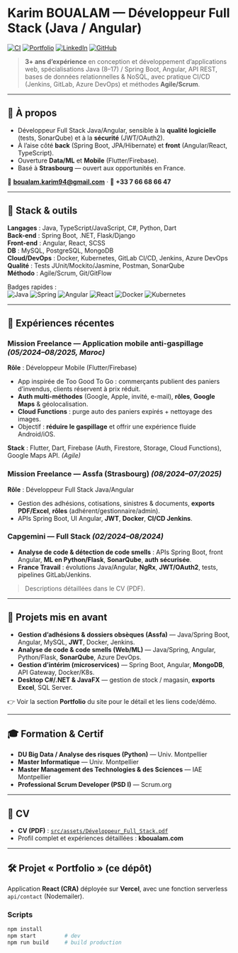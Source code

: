 # Karim BOUALAM — Développeur Full Stack (Java / Angular)

[![CI](https://github.com/karimboualam/portfolio/actions/workflows/ci.yml/badge.svg)](https://github.com/karimboualam/portfolio/actions/workflows/ci.yml)
[![Portfolio](https://img.shields.io/badge/Portfolio-kboualam.com-8c12f0)](https://kboualam.com)
[![LinkedIn](https://img.shields.io/badge/LinkedIn-karim--boualam-0A66C2?logo=linkedin&logoColor=white)](https://www.linkedin.com/in/karim-boualam/)
[![GitHub](https://img.shields.io/badge/GitHub-karimboualam-181717?logo=github&logoColor=white)](https://github.com/karimboualam)

> **3+ ans d’expérience** en conception et développement d’applications web, spécialisations Java (8–17) / Spring Boot, Angular, API REST, bases de données relationnelles & NoSQL, avec pratique CI/CD (Jenkins, GitLab, Azure DevOps) et méthodes **Agile/Scrum**.

---

## 🧭 À propos

- Développeur Full Stack Java/Angular, sensible à la **qualité logicielle** (tests, SonarQube) et à la **sécurité** (JWT/OAuth2).
- À l’aise côté **back** (Spring Boot, JPA/Hibernate) et **front** (Angular/React, TypeScript).
- Ouverture **Data/ML** et **Mobile** (Flutter/Firebase).
- Basé à **Strasbourg** — ouvert aux opportunités en France.

📧 **boualam.karim94@gmail.com** · 📱 **+33 7 66 68 66 47**

---

## 🧩 Stack & outils

**Langages** : Java, TypeScript/JavaScript, C#, Python, Dart  
**Back-end** : Spring Boot, .NET, Flask/Django  
**Front-end** : Angular, React, SCSS  
**DB** : MySQL, PostgreSQL, MongoDB  
**Cloud/DevOps** : Docker, Kubernetes, GitLab CI/CD, Jenkins, Azure DevOps  
**Qualité** : Tests JUnit/Mockito/Jasmine, Postman, SonarQube  
**Méthodo** : Agile/Scrum, Git/GitFlow

Badges rapides :  
![Java](https://img.shields.io/badge/Java-17+-red?logo=java) ![Spring](https://img.shields.io/badge/Spring_Boot-6DB33F?logo=spring-boot&logoColor=white) ![Angular](https://img.shields.io/badge/Angular-DD0031?logo=angular&logoColor=white) ![React](https://img.shields.io/badge/React-20232A?logo=react) ![Docker](https://img.shields.io/badge/Docker-2496ED?logo=docker&logoColor=white) ![Kubernetes](https://img.shields.io/badge/Kubernetes-326CE5?logo=kubernetes&logoColor=white)

---

## 💼 Expériences récentes

### Mission Freelance — **Application mobile anti-gaspillage** *(05/2024–08/2025, Maroc)*
**Rôle** : Développeur Mobile (Flutter/Firebase)  
- App inspirée de Too Good To Go : commerçants publient des paniers d’invendus, clients réservent à prix réduit.  
- **Auth multi-méthodes** (Google, Apple, invité, e-mail), **rôles**, **Google Maps** & géolocalisation.  
- **Cloud Functions** : purge auto des paniers expirés + nettoyage des images.  
- Objectif : **réduire le gaspillage** et offrir une expérience fluide Android/iOS.

**Stack** : Flutter, Dart, Firebase (Auth, Firestore, Storage, Cloud Functions), Google Maps API.  *(Agile)*

### Mission Freelance — **Assfa (Strasbourg)** *(08/2024–07/2025)*
**Rôle** : Développeur Full Stack Java/Angular  
- Gestion des adhésions, cotisations, sinistres & documents, **exports PDF/Excel**, **rôles** (adhérent/gestionnaire/admin).  
- APIs Spring Boot, UI Angular, **JWT**, **Docker**, **CI/CD Jenkins**.

### Capgemini — **Full Stack** *(02/2024–08/2024)*
- **Analyse de code & détection de code smells** : APIs Spring Boot, front Angular, **ML en Python/Flask**, **SonarQube**, **auth sécurisée**.  
- **France Travail** : évolutions Java/Angular, **NgRx**, **JWT/OAuth2**, tests, pipelines GitLab/Jenkins.

> Descriptions détaillées dans le CV (PDF).  

---

## 🚀 Projets mis en avant

- **Gestion d’adhésions & dossiers obsèques (Assfa)** — Java/Spring Boot, Angular, MySQL, **JWT**, Docker, Jenkins.  
- **Analyse de code & code smells (Web/ML)** — Java/Spring, Angular, Python/Flask, **SonarQube**, Azure DevOps.  
- **Gestion d’intérim (microservices)** — Spring Boot, Angular, **MongoDB**, API Gateway, Docker/K8s.  
- **Desktop C#/.NET & JavaFX** — gestion de stock / magasin, **exports Excel**, SQL Server.  

👉 Voir la section **Portfolio** du site pour le détail et les liens code/démo.

---

## 🎓 Formation & Certif

- **DU Big Data / Analyse des risques (Python)** — Univ. Montpellier  
- **Master Informatique** — Univ. Montpellier  
- **Master Management des Technologies & des Sciences** — IAE Montpellier  
- **Professional Scrum Developer (PSD I)** — Scrum.org

---

## 📄 CV

- **CV (PDF)** : [`src/assets/Développeur_Full_Stack.pdf`](src/assets/D%C3%A9veloppeur_Full_Stack.pdf)  
- Profil complet et expériences détaillées : **kboualam.com**

---

## 🛠️ Projet « Portfolio » (ce dépôt)

Application **React (CRA)** déployée sur **Vercel**, avec une fonction serverless `api/contact` (Nodemailer).

### Scripts

```bash
npm install
npm start         # dev
npm run build     # build production
